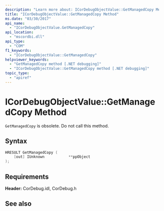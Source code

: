 ```yaml
---
description: "Learn more about: ICorDebugObjectValue::GetManagedCopy Method"
title: "ICorDebugObjectValue::GetManagedCopy Method"
ms.date: "03/30/2017"
api_name:
  - "ICorDebugObjectValue.GetManagedCopy"
api_location:
  - "mscordbi.dll"
api_type:
  - "COM"
f1_keywords:
  - "ICorDebugObjectValue::GetManagedCopy"
helpviewer_keywords:
  - "GetManagedCopy method [.NET debugging]"
  - "ICorDebugObjectValue::GetManagedCopy method [.NET debugging]"
topic_type:
  - "apiref"
---
```

# ICorDebugObjectValue::GetManagedCopy Method

`GetManagedCopy` is obsolete. Do not call this method.

## Syntax

```cpp
HRESULT GetManagedCopy (
    [out] IUnknown           **ppObject
);
```

## Requirements

 **Header:** CorDebug.idl, CorDebug.h

## See also

